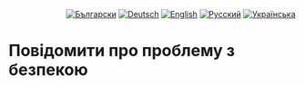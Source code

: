 <div id="locales" align="right">
  <a href="../bg/SECURITY.md"><img src="https://img.shields.io/badge/BG-grey?style=flat" alt="Български"></a>
  <a href="../de/SECURITY.md"><img src="https://img.shields.io/badge/DE-grey?style=flat" alt="Deutsch"></a>
  <a href="../en/SECURITY.md"><img src="https://img.shields.io/badge/EN-grey?style=flat" alt="English"></a>
  <a href="../ru/SECURITY.md"><img src="https://img.shields.io/badge/RU-grey?style=flat" alt="Русский"></a>
  <a href="../uk/SECURITY.md"><img src="https://img.shields.io/badge/UK-blue?style=flat" alt="Українська"></a>
</div>


# Повідомити про проблему з безпекою
